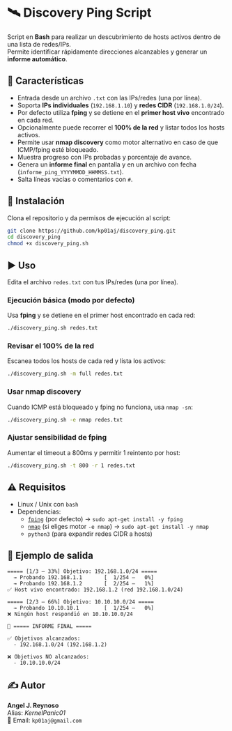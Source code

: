 # 🛰️ Discovery Ping Script

Script en **Bash** para realizar un descubrimiento de hosts activos dentro de una lista de redes/IPs.  
Permite identificar rápidamente direcciones alcanzables y generar un **informe automático**.

## 📌 Características
- Entrada desde un archivo `.txt` con las IPs/redes (una por línea).  
- Soporta **IPs individuales** (`192.168.1.10`) y **redes CIDR** (`192.168.1.0/24`).  
- Por defecto utiliza **fping** y se detiene en el **primer host vivo** encontrado en cada red.  
- Opcionalmente puede recorrer el **100% de la red** y listar todos los hosts activos.  
- Permite usar **nmap discovery** como motor alternativo en caso de que ICMP/fping esté bloqueado.  
- Muestra progreso con IPs probadas y porcentaje de avance.  
- Genera un **informe final** en pantalla y en un archivo con fecha (`informe_ping_YYYYMMDD_HHMMSS.txt`).  
- Salta líneas vacías o comentarios con `#`.  

## 🚀 Instalación
Clona el repositorio y da permisos de ejecución al script:

```bash
git clone https://github.com/kp01aj/discovery_ping.git
cd discovery_ping
chmod +x discovery_ping.sh
```

## ▶️ Uso

Edita el archivo `redes.txt` con tus IPs/redes (una por línea).

### Ejecución básica (modo por defecto)
Usa **fping** y se detiene en el primer host encontrado en cada red:
```bash
./discovery_ping.sh redes.txt
```

### Revisar el 100% de la red
Escanea todos los hosts de cada red y lista los activos:
```bash
./discovery_ping.sh -m full redes.txt
```

### Usar nmap discovery
Cuando ICMP está bloqueado y fping no funciona, usa `nmap -sn`:
```bash
./discovery_ping.sh -e nmap redes.txt
```

### Ajustar sensibilidad de fping
Aumentar el timeout a 800ms y permitir 1 reintento por host:
```bash
./discovery_ping.sh -t 800 -r 1 redes.txt
```

## ⚠️ Requisitos
- Linux / Unix con `bash`  
- Dependencias:
  - [`fping`](https://fping.org/) (por defecto) → `sudo apt-get install -y fping`  
  - [`nmap`](https://nmap.org/) (si eliges motor `-e nmap`) → `sudo apt-get install -y nmap`  
  - `python3` (para expandir redes CIDR a hosts)  

## 📄 Ejemplo de salida

```
===== [1/3 — 33%] Objetivo: 192.168.1.0/24 =====
  → Probando 192.168.1.1       [  1/254 —   0%]
  → Probando 192.168.1.2       [  2/254 —   1%]
✅ Host vivo encontrado: 192.168.1.2 (red 192.168.1.0/24)

===== [2/3 — 66%] Objetivo: 10.10.10.0/24 =====
  → Probando 10.10.10.1        [  1/254 —   0%]
❌ Ningún host respondió en 10.10.10.0/24

📄 ===== INFORME FINAL =====

✅ Objetivos alcanzados:
  - 192.168.1.0/24 (192.168.1.2)

❌ Objetivos NO alcanzados:
  - 10.10.10.0/24
```

## ✍️ Autor
**Angel J. Reynoso**  
Alias: *KernelPanic01*  
📧 Email: `kp01aj@gmail.com`
